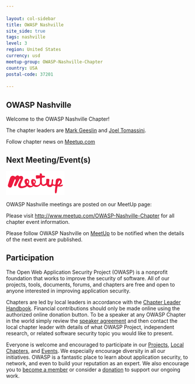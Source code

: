 ```yaml
---

layout: col-sidebar
title: OWASP Nashville
site_side: true
tags: nashville
level: 3
region: United States
currency: usd
meetup-group: OWASP-Nashville-Chapter
country: USA
postal-code: 37201

---
```


OWASP Nashville
---------------

Welcome to the OWASP Nashville Chapter!

The chapter leaders are <a href="mailto:mark.geeslin@owasp.org">Mark Geeslin</a> and <a href="mailto:joel.tomassini@owasp.org">Joel Tomassini</a>.

Follow chapter news on [Meetup.com](https://meetup.com/OWASP-Nashville-Chapter)

Next Meeting/Event(s)
---------------------
![meetup](assets/images/meetup-logo-160x65.png)

OWASP Nashville meetings are posted on our MeetUp page:

Please visit <a href="http://www.meetup.com/OWASP-Nashville-Chapter">http://www.meetup.com/OWASP-Nashville-Chapter</a> for all chapter event information.

Please follow OWASP Nashville on <a href="https://meetup.com/OWASP-Nashville-Chapter">MeetUp</a> to be notified when the details of the next event are published.

Participation
-------------
The Open Web Application Security Project (OWASP) is a nonprofit foundation that works to improve the security of software. All of our projects, tools, documents, forums, and chapters are free and open to anyone interested in improving application security. 

Chapters are led by local leaders in accordance with the [Chapter Leader Handbook](/www-policy/rules-of-procedure/chapter-handbook). Financial contributions should only be made online using the authorized online donation button. To be a speaker at any OWASP Chapter in the world simply review the [speaker agreement](/www-policy/speaker-agreement) and then contact the local chapter leader with details of what OWASP Project, independent research, or related software security topic you would like to present.

Everyone is welcome and encouraged to participate in our [Projects](/projects), [Local Chapters](/chapters), and [Events](/events). We especially encourage diversity in all our initiatives. OWASP is a fantastic place to learn about application security, to network, and even to build your reputation as an expert. We also encourage you to [become a member](/membership) or consider a [donation](/donate) to support our ongoing work.

